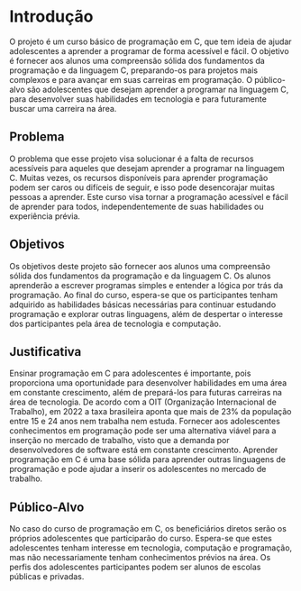 # Introdução

O projeto é um curso básico de programação em C, que tem ideia de ajudar adolescentes a aprender a programar de forma acessível e fácil. O objetivo é fornecer aos alunos uma compreensão sólida dos fundamentos da programação e da linguagem C, preparando-os para projetos mais complexos e para avançar em suas carreiras em programação. O público-alvo são adolescentes que desejam aprender a programar na linguagem C, para desenvolver suas habilidades em tecnologia e para futuramente buscar uma carreira na área.

## Problema

O problema que esse projeto visa solucionar é a falta de recursos acessíveis para aqueles que desejam aprender a programar na linguagem C. Muitas vezes, os recursos disponíveis para aprender programação podem ser caros ou difíceis de seguir, e isso pode desencorajar muitas pessoas a aprender. Este curso visa tornar a programação acessível e fácil de aprender para todos, independentemente de suas habilidades ou experiência prévia.

## Objetivos

Os objetivos deste projeto são fornecer aos alunos uma compreensão sólida dos fundamentos da programação e da linguagem C. Os alunos aprenderão a escrever programas simples e entender a lógica por trás da programação. Ao final do curso, espera-se que os participantes tenham adquirido as habilidades básicas necessárias para continuar estudando programação e explorar outras linguagens, além de despertar o interesse dos participantes pela área de tecnologia e computação.

## Justificativa

Ensinar programação em C para adolescentes é importante, pois proporciona uma oportunidade para desenvolver habilidades em uma área em constante crescimento, além de prepará-los para futuras carreiras na área de tecnologia. De acordo com a OIT (Organização Internacional de Trabalho), em 2022 a taxa brasileira aponta que mais de 23% da população entre 15 e 24 anos nem trabalha nem estuda. Fornecer aos adolescentes conhecimentos em programação pode ser uma alternativa viável para a inserção no mercado de trabalho, visto que a demanda por desenvolvedores de software está em constante crescimento. Aprender programação em C é uma base sólida para aprender outras linguagens de programação e pode ajudar a inserir os adolescentes no mercado de trabalho.

## Público-Alvo

No caso do curso de programação em C, os beneficiários diretos serão os próprios adolescentes que participarão do curso. Espera-se que estes adolescentes tenham interesse em tecnologia, computação e programação, mas não necessariamente tenham conhecimentos prévios na área. Os perfis dos adolescentes participantes podem ser alunos de escolas públicas e privadas.
